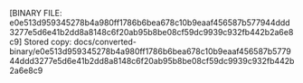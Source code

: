 [BINARY FILE: e0e513d959345278b4a980ff1786b6bea678c10b9eaaf456587b577944ddd3277e5d6e41b2dd8a8148c6f20ab95b8be08cf59dc9939c932fb442b2a6e8c9]
Stored copy: docs/converted-binary/e0e513d959345278b4a980ff1786b6bea678c10b9eaaf456587b577944ddd3277e5d6e41b2dd8a8148c6f20ab95b8be08cf59dc9939c932fb442b2a6e8c9
